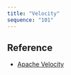 ```yaml
---
title: "Velocity"
sequence: "101"
---
```


## Reference

- [Apache Velocity](https://velocity.apache.org/)
